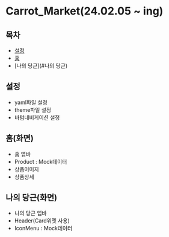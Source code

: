 # Carrot_Market(24.02.05 ~ ing)

## 목차

- [설정](#설정)
- [홈](#홈)
- [나의 당근](#나의 당근)

## 설정

- yaml파일 설정
- theme파일 설정
- 바텀네비게이션 설정


## 홈(화면)

- 홈 앱바
- Product : Mock데이터
- 상품이미지
- 상품상세


## 나의 당근(화면)

- 나의 당근 앱바
- Header(Card위젯 사용)
- IconMenu : Mock데이터